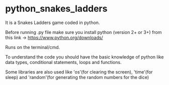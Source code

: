 # python_snakes_ladders
It is a Snakes Ladders game coded in python.

Before running .py file make sure you install python (version 2+ or 3+) from this link -> https://www.python.org/downloads/

Runs on the terminal/cmd.

To understand the code you should have the basic knowledge of python like data types, conditional statements, loops and functions.

Some libraries are also used like 'os'(for clearing the screen), 'time'(for sleep) and 'random'(for generating the random numbers for the dice)
